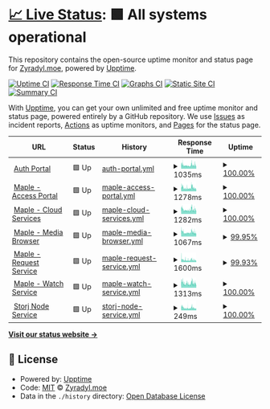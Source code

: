 # [📈 Live Status](https://status.zyradyl.moe): <!--live status--> **🟩 All systems operational**

This repository contains the open-source uptime monitor and status page for [Zyradyl.moe](https://zyradyl.moe), powered by [Upptime](https://github.com/upptime/upptime).

[![Uptime CI](https://github.com/zyradyl-moe/status-page/workflows/Uptime%20CI/badge.svg)](https://github.com/zyradyl-moe/status-page/actions?query=workflow%3A%22Uptime+CI%22)
[![Response Time CI](https://github.com/zyradyl-moe/status-page/workflows/Response%20Time%20CI/badge.svg)](https://github.com/zyradyl-moe/status-page/actions?query=workflow%3A%22Response+Time+CI%22)
[![Graphs CI](https://github.com/zyradyl-moe/status-page/workflows/Graphs%20CI/badge.svg)](https://github.com/zyradyl-moe/status-page/actions?query=workflow%3A%22Graphs+CI%22)
[![Static Site CI](https://github.com/zyradyl-moe/status-page/workflows/Static%20Site%20CI/badge.svg)](https://github.com/zyradyl-moe/status-page/actions?query=workflow%3A%22Static+Site+CI%22)
[![Summary CI](https://github.com/zyradyl-moe/status-page/workflows/Summary%20CI/badge.svg)](https://github.com/zyradyl-moe/status-page/actions?query=workflow%3A%22Summary+CI%22)

With [Upptime](https://upptime.js.org), you can get your own unlimited and free uptime monitor and status page, powered entirely by a GitHub repository. We use [Issues](https://github.com/zyradyl-moe/status-page/issues) as incident reports, [Actions](https://github.com/zyradyl-moe/status-page/actions) as uptime monitors, and [Pages](https://status.zyradyl.moe) for the status page.

<!--start: status pages-->
<!-- This summary is generated by Upptime (https://github.com/upptime/upptime) -->
<!-- Do not edit this manually, your changes will be overwritten -->
<!-- prettier-ignore -->
| URL | Status | History | Response Time | Uptime |
| --- | ------ | ------- | ------------- | ------ |
| <img alt="" src="https://www.authelia.com/favicon.ico" height="13"> [Auth Portal](https://auth.zyradyl.moe) | 🟩 Up | [auth-portal.yml](https://github.com/zyradyl-moe/status.zyradyl.moe/commits/HEAD/history/auth-portal.yml) | <details><summary><img alt="Response time graph" src="./graphs/auth-portal/response-time-week.png" height="20"> 1035ms</summary><br><a href="https://status.zyradyl.moe/history/auth-portal"><img alt="Response time 843" src="https://img.shields.io/endpoint?url=https%3A%2F%2Fraw.githubusercontent.com%2Fzyradyl-moe%2Fstatus.zyradyl.moe%2FHEAD%2Fapi%2Fauth-portal%2Fresponse-time.json"></a><br><a href="https://status.zyradyl.moe/history/auth-portal"><img alt="24-hour response time 1044" src="https://img.shields.io/endpoint?url=https%3A%2F%2Fraw.githubusercontent.com%2Fzyradyl-moe%2Fstatus.zyradyl.moe%2FHEAD%2Fapi%2Fauth-portal%2Fresponse-time-day.json"></a><br><a href="https://status.zyradyl.moe/history/auth-portal"><img alt="7-day response time 1035" src="https://img.shields.io/endpoint?url=https%3A%2F%2Fraw.githubusercontent.com%2Fzyradyl-moe%2Fstatus.zyradyl.moe%2FHEAD%2Fapi%2Fauth-portal%2Fresponse-time-week.json"></a><br><a href="https://status.zyradyl.moe/history/auth-portal"><img alt="30-day response time 843" src="https://img.shields.io/endpoint?url=https%3A%2F%2Fraw.githubusercontent.com%2Fzyradyl-moe%2Fstatus.zyradyl.moe%2FHEAD%2Fapi%2Fauth-portal%2Fresponse-time-month.json"></a><br><a href="https://status.zyradyl.moe/history/auth-portal"><img alt="1-year response time 843" src="https://img.shields.io/endpoint?url=https%3A%2F%2Fraw.githubusercontent.com%2Fzyradyl-moe%2Fstatus.zyradyl.moe%2FHEAD%2Fapi%2Fauth-portal%2Fresponse-time-year.json"></a></details> | <details><summary><a href="https://status.zyradyl.moe/history/auth-portal">100.00%</a></summary><a href="https://status.zyradyl.moe/history/auth-portal"><img alt="All-time uptime 99.07%" src="https://img.shields.io/endpoint?url=https%3A%2F%2Fraw.githubusercontent.com%2Fzyradyl-moe%2Fstatus.zyradyl.moe%2FHEAD%2Fapi%2Fauth-portal%2Fuptime.json"></a><br><a href="https://status.zyradyl.moe/history/auth-portal"><img alt="24-hour uptime 100.00%" src="https://img.shields.io/endpoint?url=https%3A%2F%2Fraw.githubusercontent.com%2Fzyradyl-moe%2Fstatus.zyradyl.moe%2FHEAD%2Fapi%2Fauth-portal%2Fuptime-day.json"></a><br><a href="https://status.zyradyl.moe/history/auth-portal"><img alt="7-day uptime 100.00%" src="https://img.shields.io/endpoint?url=https%3A%2F%2Fraw.githubusercontent.com%2Fzyradyl-moe%2Fstatus.zyradyl.moe%2FHEAD%2Fapi%2Fauth-portal%2Fuptime-week.json"></a><br><a href="https://status.zyradyl.moe/history/auth-portal"><img alt="30-day uptime 99.07%" src="https://img.shields.io/endpoint?url=https%3A%2F%2Fraw.githubusercontent.com%2Fzyradyl-moe%2Fstatus.zyradyl.moe%2FHEAD%2Fapi%2Fauth-portal%2Fuptime-month.json"></a><br><a href="https://status.zyradyl.moe/history/auth-portal"><img alt="1-year uptime 99.07%" src="https://img.shields.io/endpoint?url=https%3A%2F%2Fraw.githubusercontent.com%2Fzyradyl-moe%2Fstatus.zyradyl.moe%2FHEAD%2Fapi%2Fauth-portal%2Fuptime-year.json"></a></details>
| <img alt="" src="https://zyradyl.moe/images/icons/favicon-32x32.png" height="13"> [Maple - Access Portal](https://maple.zyradyl.moe) | 🟩 Up | [maple-access-portal.yml](https://github.com/zyradyl-moe/status.zyradyl.moe/commits/HEAD/history/maple-access-portal.yml) | <details><summary><img alt="Response time graph" src="./graphs/maple-access-portal/response-time-week.png" height="20"> 1278ms</summary><br><a href="https://status.zyradyl.moe/history/maple-access-portal"><img alt="Response time 996" src="https://img.shields.io/endpoint?url=https%3A%2F%2Fraw.githubusercontent.com%2Fzyradyl-moe%2Fstatus.zyradyl.moe%2FHEAD%2Fapi%2Fmaple-access-portal%2Fresponse-time.json"></a><br><a href="https://status.zyradyl.moe/history/maple-access-portal"><img alt="24-hour response time 1034" src="https://img.shields.io/endpoint?url=https%3A%2F%2Fraw.githubusercontent.com%2Fzyradyl-moe%2Fstatus.zyradyl.moe%2FHEAD%2Fapi%2Fmaple-access-portal%2Fresponse-time-day.json"></a><br><a href="https://status.zyradyl.moe/history/maple-access-portal"><img alt="7-day response time 1278" src="https://img.shields.io/endpoint?url=https%3A%2F%2Fraw.githubusercontent.com%2Fzyradyl-moe%2Fstatus.zyradyl.moe%2FHEAD%2Fapi%2Fmaple-access-portal%2Fresponse-time-week.json"></a><br><a href="https://status.zyradyl.moe/history/maple-access-portal"><img alt="30-day response time 996" src="https://img.shields.io/endpoint?url=https%3A%2F%2Fraw.githubusercontent.com%2Fzyradyl-moe%2Fstatus.zyradyl.moe%2FHEAD%2Fapi%2Fmaple-access-portal%2Fresponse-time-month.json"></a><br><a href="https://status.zyradyl.moe/history/maple-access-portal"><img alt="1-year response time 996" src="https://img.shields.io/endpoint?url=https%3A%2F%2Fraw.githubusercontent.com%2Fzyradyl-moe%2Fstatus.zyradyl.moe%2FHEAD%2Fapi%2Fmaple-access-portal%2Fresponse-time-year.json"></a></details> | <details><summary><a href="https://status.zyradyl.moe/history/maple-access-portal">100.00%</a></summary><a href="https://status.zyradyl.moe/history/maple-access-portal"><img alt="All-time uptime 88.90%" src="https://img.shields.io/endpoint?url=https%3A%2F%2Fraw.githubusercontent.com%2Fzyradyl-moe%2Fstatus.zyradyl.moe%2FHEAD%2Fapi%2Fmaple-access-portal%2Fuptime.json"></a><br><a href="https://status.zyradyl.moe/history/maple-access-portal"><img alt="24-hour uptime 100.00%" src="https://img.shields.io/endpoint?url=https%3A%2F%2Fraw.githubusercontent.com%2Fzyradyl-moe%2Fstatus.zyradyl.moe%2FHEAD%2Fapi%2Fmaple-access-portal%2Fuptime-day.json"></a><br><a href="https://status.zyradyl.moe/history/maple-access-portal"><img alt="7-day uptime 100.00%" src="https://img.shields.io/endpoint?url=https%3A%2F%2Fraw.githubusercontent.com%2Fzyradyl-moe%2Fstatus.zyradyl.moe%2FHEAD%2Fapi%2Fmaple-access-portal%2Fuptime-week.json"></a><br><a href="https://status.zyradyl.moe/history/maple-access-portal"><img alt="30-day uptime 88.90%" src="https://img.shields.io/endpoint?url=https%3A%2F%2Fraw.githubusercontent.com%2Fzyradyl-moe%2Fstatus.zyradyl.moe%2FHEAD%2Fapi%2Fmaple-access-portal%2Fuptime-month.json"></a><br><a href="https://status.zyradyl.moe/history/maple-access-portal"><img alt="1-year uptime 88.90%" src="https://img.shields.io/endpoint?url=https%3A%2F%2Fraw.githubusercontent.com%2Fzyradyl-moe%2Fstatus.zyradyl.moe%2FHEAD%2Fapi%2Fmaple-access-portal%2Fuptime-year.json"></a></details>
| <img alt="" src="https://www.seafile.com/media/img/favicon.png" height="13"> [Maple - Cloud Services](https://files.zyradyl.moe) | 🟩 Up | [maple-cloud-services.yml](https://github.com/zyradyl-moe/status.zyradyl.moe/commits/HEAD/history/maple-cloud-services.yml) | <details><summary><img alt="Response time graph" src="./graphs/maple-cloud-services/response-time-week.png" height="20"> 1282ms</summary><br><a href="https://status.zyradyl.moe/history/maple-cloud-services"><img alt="Response time 1081" src="https://img.shields.io/endpoint?url=https%3A%2F%2Fraw.githubusercontent.com%2Fzyradyl-moe%2Fstatus.zyradyl.moe%2FHEAD%2Fapi%2Fmaple-cloud-services%2Fresponse-time.json"></a><br><a href="https://status.zyradyl.moe/history/maple-cloud-services"><img alt="24-hour response time 1242" src="https://img.shields.io/endpoint?url=https%3A%2F%2Fraw.githubusercontent.com%2Fzyradyl-moe%2Fstatus.zyradyl.moe%2FHEAD%2Fapi%2Fmaple-cloud-services%2Fresponse-time-day.json"></a><br><a href="https://status.zyradyl.moe/history/maple-cloud-services"><img alt="7-day response time 1282" src="https://img.shields.io/endpoint?url=https%3A%2F%2Fraw.githubusercontent.com%2Fzyradyl-moe%2Fstatus.zyradyl.moe%2FHEAD%2Fapi%2Fmaple-cloud-services%2Fresponse-time-week.json"></a><br><a href="https://status.zyradyl.moe/history/maple-cloud-services"><img alt="30-day response time 1081" src="https://img.shields.io/endpoint?url=https%3A%2F%2Fraw.githubusercontent.com%2Fzyradyl-moe%2Fstatus.zyradyl.moe%2FHEAD%2Fapi%2Fmaple-cloud-services%2Fresponse-time-month.json"></a><br><a href="https://status.zyradyl.moe/history/maple-cloud-services"><img alt="1-year response time 1081" src="https://img.shields.io/endpoint?url=https%3A%2F%2Fraw.githubusercontent.com%2Fzyradyl-moe%2Fstatus.zyradyl.moe%2FHEAD%2Fapi%2Fmaple-cloud-services%2Fresponse-time-year.json"></a></details> | <details><summary><a href="https://status.zyradyl.moe/history/maple-cloud-services">100.00%</a></summary><a href="https://status.zyradyl.moe/history/maple-cloud-services"><img alt="All-time uptime 99.58%" src="https://img.shields.io/endpoint?url=https%3A%2F%2Fraw.githubusercontent.com%2Fzyradyl-moe%2Fstatus.zyradyl.moe%2FHEAD%2Fapi%2Fmaple-cloud-services%2Fuptime.json"></a><br><a href="https://status.zyradyl.moe/history/maple-cloud-services"><img alt="24-hour uptime 100.00%" src="https://img.shields.io/endpoint?url=https%3A%2F%2Fraw.githubusercontent.com%2Fzyradyl-moe%2Fstatus.zyradyl.moe%2FHEAD%2Fapi%2Fmaple-cloud-services%2Fuptime-day.json"></a><br><a href="https://status.zyradyl.moe/history/maple-cloud-services"><img alt="7-day uptime 100.00%" src="https://img.shields.io/endpoint?url=https%3A%2F%2Fraw.githubusercontent.com%2Fzyradyl-moe%2Fstatus.zyradyl.moe%2FHEAD%2Fapi%2Fmaple-cloud-services%2Fuptime-week.json"></a><br><a href="https://status.zyradyl.moe/history/maple-cloud-services"><img alt="30-day uptime 99.58%" src="https://img.shields.io/endpoint?url=https%3A%2F%2Fraw.githubusercontent.com%2Fzyradyl-moe%2Fstatus.zyradyl.moe%2FHEAD%2Fapi%2Fmaple-cloud-services%2Fuptime-month.json"></a><br><a href="https://status.zyradyl.moe/history/maple-cloud-services"><img alt="1-year uptime 99.58%" src="https://img.shields.io/endpoint?url=https%3A%2F%2Fraw.githubusercontent.com%2Fzyradyl-moe%2Fstatus.zyradyl.moe%2FHEAD%2Fapi%2Fmaple-cloud-services%2Fuptime-year.json"></a></details>
| <img alt="" src="https://3149836655-files.gitbook.io/~/files/v0/b/gitbook-legacy-files/o/spaces%2F-M8KDxOujDoPpJyJJ5_i%2Favatar-1590579241040.png?generation=1590579241552005&alt=media" height="13"> [Maple - Media Browser](https://browse.zyradyl.moe) | 🟩 Up | [maple-media-browser.yml](https://github.com/zyradyl-moe/status.zyradyl.moe/commits/HEAD/history/maple-media-browser.yml) | <details><summary><img alt="Response time graph" src="./graphs/maple-media-browser/response-time-week.png" height="20"> 1067ms</summary><br><a href="https://status.zyradyl.moe/history/maple-media-browser"><img alt="Response time 900" src="https://img.shields.io/endpoint?url=https%3A%2F%2Fraw.githubusercontent.com%2Fzyradyl-moe%2Fstatus.zyradyl.moe%2FHEAD%2Fapi%2Fmaple-media-browser%2Fresponse-time.json"></a><br><a href="https://status.zyradyl.moe/history/maple-media-browser"><img alt="24-hour response time 893" src="https://img.shields.io/endpoint?url=https%3A%2F%2Fraw.githubusercontent.com%2Fzyradyl-moe%2Fstatus.zyradyl.moe%2FHEAD%2Fapi%2Fmaple-media-browser%2Fresponse-time-day.json"></a><br><a href="https://status.zyradyl.moe/history/maple-media-browser"><img alt="7-day response time 1067" src="https://img.shields.io/endpoint?url=https%3A%2F%2Fraw.githubusercontent.com%2Fzyradyl-moe%2Fstatus.zyradyl.moe%2FHEAD%2Fapi%2Fmaple-media-browser%2Fresponse-time-week.json"></a><br><a href="https://status.zyradyl.moe/history/maple-media-browser"><img alt="30-day response time 900" src="https://img.shields.io/endpoint?url=https%3A%2F%2Fraw.githubusercontent.com%2Fzyradyl-moe%2Fstatus.zyradyl.moe%2FHEAD%2Fapi%2Fmaple-media-browser%2Fresponse-time-month.json"></a><br><a href="https://status.zyradyl.moe/history/maple-media-browser"><img alt="1-year response time 900" src="https://img.shields.io/endpoint?url=https%3A%2F%2Fraw.githubusercontent.com%2Fzyradyl-moe%2Fstatus.zyradyl.moe%2FHEAD%2Fapi%2Fmaple-media-browser%2Fresponse-time-year.json"></a></details> | <details><summary><a href="https://status.zyradyl.moe/history/maple-media-browser">99.95%</a></summary><a href="https://status.zyradyl.moe/history/maple-media-browser"><img alt="All-time uptime 89.48%" src="https://img.shields.io/endpoint?url=https%3A%2F%2Fraw.githubusercontent.com%2Fzyradyl-moe%2Fstatus.zyradyl.moe%2FHEAD%2Fapi%2Fmaple-media-browser%2Fuptime.json"></a><br><a href="https://status.zyradyl.moe/history/maple-media-browser"><img alt="24-hour uptime 100.00%" src="https://img.shields.io/endpoint?url=https%3A%2F%2Fraw.githubusercontent.com%2Fzyradyl-moe%2Fstatus.zyradyl.moe%2FHEAD%2Fapi%2Fmaple-media-browser%2Fuptime-day.json"></a><br><a href="https://status.zyradyl.moe/history/maple-media-browser"><img alt="7-day uptime 99.95%" src="https://img.shields.io/endpoint?url=https%3A%2F%2Fraw.githubusercontent.com%2Fzyradyl-moe%2Fstatus.zyradyl.moe%2FHEAD%2Fapi%2Fmaple-media-browser%2Fuptime-week.json"></a><br><a href="https://status.zyradyl.moe/history/maple-media-browser"><img alt="30-day uptime 89.48%" src="https://img.shields.io/endpoint?url=https%3A%2F%2Fraw.githubusercontent.com%2Fzyradyl-moe%2Fstatus.zyradyl.moe%2FHEAD%2Fapi%2Fmaple-media-browser%2Fuptime-month.json"></a><br><a href="https://status.zyradyl.moe/history/maple-media-browser"><img alt="1-year uptime 89.48%" src="https://img.shields.io/endpoint?url=https%3A%2F%2Fraw.githubusercontent.com%2Fzyradyl-moe%2Fstatus.zyradyl.moe%2FHEAD%2Fapi%2Fmaple-media-browser%2Fuptime-year.json"></a></details>
| <img alt="" src="https://request.zyradyl.moe/favicon-32x32.png" height="13"> [Maple - Request Service](https://request.zyradyl.moe) | 🟩 Up | [maple-request-service.yml](https://github.com/zyradyl-moe/status.zyradyl.moe/commits/HEAD/history/maple-request-service.yml) | <details><summary><img alt="Response time graph" src="./graphs/maple-request-service/response-time-week.png" height="20"> 1600ms</summary><br><a href="https://status.zyradyl.moe/history/maple-request-service"><img alt="Response time 1702" src="https://img.shields.io/endpoint?url=https%3A%2F%2Fraw.githubusercontent.com%2Fzyradyl-moe%2Fstatus.zyradyl.moe%2FHEAD%2Fapi%2Fmaple-request-service%2Fresponse-time.json"></a><br><a href="https://status.zyradyl.moe/history/maple-request-service"><img alt="24-hour response time 1382" src="https://img.shields.io/endpoint?url=https%3A%2F%2Fraw.githubusercontent.com%2Fzyradyl-moe%2Fstatus.zyradyl.moe%2FHEAD%2Fapi%2Fmaple-request-service%2Fresponse-time-day.json"></a><br><a href="https://status.zyradyl.moe/history/maple-request-service"><img alt="7-day response time 1600" src="https://img.shields.io/endpoint?url=https%3A%2F%2Fraw.githubusercontent.com%2Fzyradyl-moe%2Fstatus.zyradyl.moe%2FHEAD%2Fapi%2Fmaple-request-service%2Fresponse-time-week.json"></a><br><a href="https://status.zyradyl.moe/history/maple-request-service"><img alt="30-day response time 1702" src="https://img.shields.io/endpoint?url=https%3A%2F%2Fraw.githubusercontent.com%2Fzyradyl-moe%2Fstatus.zyradyl.moe%2FHEAD%2Fapi%2Fmaple-request-service%2Fresponse-time-month.json"></a><br><a href="https://status.zyradyl.moe/history/maple-request-service"><img alt="1-year response time 1702" src="https://img.shields.io/endpoint?url=https%3A%2F%2Fraw.githubusercontent.com%2Fzyradyl-moe%2Fstatus.zyradyl.moe%2FHEAD%2Fapi%2Fmaple-request-service%2Fresponse-time-year.json"></a></details> | <details><summary><a href="https://status.zyradyl.moe/history/maple-request-service">99.93%</a></summary><a href="https://status.zyradyl.moe/history/maple-request-service"><img alt="All-time uptime 99.40%" src="https://img.shields.io/endpoint?url=https%3A%2F%2Fraw.githubusercontent.com%2Fzyradyl-moe%2Fstatus.zyradyl.moe%2FHEAD%2Fapi%2Fmaple-request-service%2Fuptime.json"></a><br><a href="https://status.zyradyl.moe/history/maple-request-service"><img alt="24-hour uptime 100.00%" src="https://img.shields.io/endpoint?url=https%3A%2F%2Fraw.githubusercontent.com%2Fzyradyl-moe%2Fstatus.zyradyl.moe%2FHEAD%2Fapi%2Fmaple-request-service%2Fuptime-day.json"></a><br><a href="https://status.zyradyl.moe/history/maple-request-service"><img alt="7-day uptime 99.93%" src="https://img.shields.io/endpoint?url=https%3A%2F%2Fraw.githubusercontent.com%2Fzyradyl-moe%2Fstatus.zyradyl.moe%2FHEAD%2Fapi%2Fmaple-request-service%2Fuptime-week.json"></a><br><a href="https://status.zyradyl.moe/history/maple-request-service"><img alt="30-day uptime 99.40%" src="https://img.shields.io/endpoint?url=https%3A%2F%2Fraw.githubusercontent.com%2Fzyradyl-moe%2Fstatus.zyradyl.moe%2FHEAD%2Fapi%2Fmaple-request-service%2Fuptime-month.json"></a><br><a href="https://status.zyradyl.moe/history/maple-request-service"><img alt="1-year uptime 99.40%" src="https://img.shields.io/endpoint?url=https%3A%2F%2Fraw.githubusercontent.com%2Fzyradyl-moe%2Fstatus.zyradyl.moe%2FHEAD%2Fapi%2Fmaple-request-service%2Fuptime-year.json"></a></details>
| <img alt="" src="https://jellyfin.org/images/favicon.ico" height="13"> [Maple - Watch Service](https://watch.zyradyl.moe) | 🟩 Up | [maple-watch-service.yml](https://github.com/zyradyl-moe/status.zyradyl.moe/commits/HEAD/history/maple-watch-service.yml) | <details><summary><img alt="Response time graph" src="./graphs/maple-watch-service/response-time-week.png" height="20"> 1313ms</summary><br><a href="https://status.zyradyl.moe/history/maple-watch-service"><img alt="Response time 992" src="https://img.shields.io/endpoint?url=https%3A%2F%2Fraw.githubusercontent.com%2Fzyradyl-moe%2Fstatus.zyradyl.moe%2FHEAD%2Fapi%2Fmaple-watch-service%2Fresponse-time.json"></a><br><a href="https://status.zyradyl.moe/history/maple-watch-service"><img alt="24-hour response time 1189" src="https://img.shields.io/endpoint?url=https%3A%2F%2Fraw.githubusercontent.com%2Fzyradyl-moe%2Fstatus.zyradyl.moe%2FHEAD%2Fapi%2Fmaple-watch-service%2Fresponse-time-day.json"></a><br><a href="https://status.zyradyl.moe/history/maple-watch-service"><img alt="7-day response time 1313" src="https://img.shields.io/endpoint?url=https%3A%2F%2Fraw.githubusercontent.com%2Fzyradyl-moe%2Fstatus.zyradyl.moe%2FHEAD%2Fapi%2Fmaple-watch-service%2Fresponse-time-week.json"></a><br><a href="https://status.zyradyl.moe/history/maple-watch-service"><img alt="30-day response time 992" src="https://img.shields.io/endpoint?url=https%3A%2F%2Fraw.githubusercontent.com%2Fzyradyl-moe%2Fstatus.zyradyl.moe%2FHEAD%2Fapi%2Fmaple-watch-service%2Fresponse-time-month.json"></a><br><a href="https://status.zyradyl.moe/history/maple-watch-service"><img alt="1-year response time 992" src="https://img.shields.io/endpoint?url=https%3A%2F%2Fraw.githubusercontent.com%2Fzyradyl-moe%2Fstatus.zyradyl.moe%2FHEAD%2Fapi%2Fmaple-watch-service%2Fresponse-time-year.json"></a></details> | <details><summary><a href="https://status.zyradyl.moe/history/maple-watch-service">100.00%</a></summary><a href="https://status.zyradyl.moe/history/maple-watch-service"><img alt="All-time uptime 99.71%" src="https://img.shields.io/endpoint?url=https%3A%2F%2Fraw.githubusercontent.com%2Fzyradyl-moe%2Fstatus.zyradyl.moe%2FHEAD%2Fapi%2Fmaple-watch-service%2Fuptime.json"></a><br><a href="https://status.zyradyl.moe/history/maple-watch-service"><img alt="24-hour uptime 100.00%" src="https://img.shields.io/endpoint?url=https%3A%2F%2Fraw.githubusercontent.com%2Fzyradyl-moe%2Fstatus.zyradyl.moe%2FHEAD%2Fapi%2Fmaple-watch-service%2Fuptime-day.json"></a><br><a href="https://status.zyradyl.moe/history/maple-watch-service"><img alt="7-day uptime 100.00%" src="https://img.shields.io/endpoint?url=https%3A%2F%2Fraw.githubusercontent.com%2Fzyradyl-moe%2Fstatus.zyradyl.moe%2FHEAD%2Fapi%2Fmaple-watch-service%2Fuptime-week.json"></a><br><a href="https://status.zyradyl.moe/history/maple-watch-service"><img alt="30-day uptime 99.71%" src="https://img.shields.io/endpoint?url=https%3A%2F%2Fraw.githubusercontent.com%2Fzyradyl-moe%2Fstatus.zyradyl.moe%2FHEAD%2Fapi%2Fmaple-watch-service%2Fuptime-month.json"></a><br><a href="https://status.zyradyl.moe/history/maple-watch-service"><img alt="1-year uptime 99.71%" src="https://img.shields.io/endpoint?url=https%3A%2F%2Fraw.githubusercontent.com%2Fzyradyl-moe%2Fstatus.zyradyl.moe%2FHEAD%2Fapi%2Fmaple-watch-service%2Fuptime-year.json"></a></details>
| <img alt="" src="https://assets-global.website-files.com/602eda09fc78afc76e9706b6/607db1d3d1a195db98b50743_storj-favicon-32.png" height="13"> [Storj Node Service](storj.zyradyl.moe) | 🟩 Up | [storj-node-service.yml](https://github.com/zyradyl-moe/status.zyradyl.moe/commits/HEAD/history/storj-node-service.yml) | <details><summary><img alt="Response time graph" src="./graphs/storj-node-service/response-time-week.png" height="20"> 249ms</summary><br><a href="https://status.zyradyl.moe/history/storj-node-service"><img alt="Response time 228" src="https://img.shields.io/endpoint?url=https%3A%2F%2Fraw.githubusercontent.com%2Fzyradyl-moe%2Fstatus.zyradyl.moe%2FHEAD%2Fapi%2Fstorj-node-service%2Fresponse-time.json"></a><br><a href="https://status.zyradyl.moe/history/storj-node-service"><img alt="24-hour response time 183" src="https://img.shields.io/endpoint?url=https%3A%2F%2Fraw.githubusercontent.com%2Fzyradyl-moe%2Fstatus.zyradyl.moe%2FHEAD%2Fapi%2Fstorj-node-service%2Fresponse-time-day.json"></a><br><a href="https://status.zyradyl.moe/history/storj-node-service"><img alt="7-day response time 249" src="https://img.shields.io/endpoint?url=https%3A%2F%2Fraw.githubusercontent.com%2Fzyradyl-moe%2Fstatus.zyradyl.moe%2FHEAD%2Fapi%2Fstorj-node-service%2Fresponse-time-week.json"></a><br><a href="https://status.zyradyl.moe/history/storj-node-service"><img alt="30-day response time 228" src="https://img.shields.io/endpoint?url=https%3A%2F%2Fraw.githubusercontent.com%2Fzyradyl-moe%2Fstatus.zyradyl.moe%2FHEAD%2Fapi%2Fstorj-node-service%2Fresponse-time-month.json"></a><br><a href="https://status.zyradyl.moe/history/storj-node-service"><img alt="1-year response time 228" src="https://img.shields.io/endpoint?url=https%3A%2F%2Fraw.githubusercontent.com%2Fzyradyl-moe%2Fstatus.zyradyl.moe%2FHEAD%2Fapi%2Fstorj-node-service%2Fresponse-time-year.json"></a></details> | <details><summary><a href="https://status.zyradyl.moe/history/storj-node-service">100.00%</a></summary><a href="https://status.zyradyl.moe/history/storj-node-service"><img alt="All-time uptime 99.76%" src="https://img.shields.io/endpoint?url=https%3A%2F%2Fraw.githubusercontent.com%2Fzyradyl-moe%2Fstatus.zyradyl.moe%2FHEAD%2Fapi%2Fstorj-node-service%2Fuptime.json"></a><br><a href="https://status.zyradyl.moe/history/storj-node-service"><img alt="24-hour uptime 100.00%" src="https://img.shields.io/endpoint?url=https%3A%2F%2Fraw.githubusercontent.com%2Fzyradyl-moe%2Fstatus.zyradyl.moe%2FHEAD%2Fapi%2Fstorj-node-service%2Fuptime-day.json"></a><br><a href="https://status.zyradyl.moe/history/storj-node-service"><img alt="7-day uptime 100.00%" src="https://img.shields.io/endpoint?url=https%3A%2F%2Fraw.githubusercontent.com%2Fzyradyl-moe%2Fstatus.zyradyl.moe%2FHEAD%2Fapi%2Fstorj-node-service%2Fuptime-week.json"></a><br><a href="https://status.zyradyl.moe/history/storj-node-service"><img alt="30-day uptime 99.76%" src="https://img.shields.io/endpoint?url=https%3A%2F%2Fraw.githubusercontent.com%2Fzyradyl-moe%2Fstatus.zyradyl.moe%2FHEAD%2Fapi%2Fstorj-node-service%2Fuptime-month.json"></a><br><a href="https://status.zyradyl.moe/history/storj-node-service"><img alt="1-year uptime 99.76%" src="https://img.shields.io/endpoint?url=https%3A%2F%2Fraw.githubusercontent.com%2Fzyradyl-moe%2Fstatus.zyradyl.moe%2FHEAD%2Fapi%2Fstorj-node-service%2Fuptime-year.json"></a></details>

<!--end: status pages-->

[**Visit our status website →**](https://status.zyradyl.moe)

## 📄 License

- Powered by: [Upptime](https://github.com/upptime/upptime)
- Code: [MIT](./LICENSE) © [Zyradyl.moe](https://zyradyl.moe)
- Data in the `./history` directory: [Open Database License](https://opendatacommons.org/licenses/odbl/1-0/)
